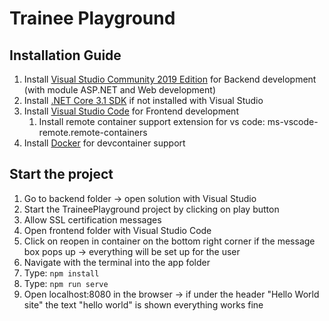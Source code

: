 # Trainee Playground

## Installation Guide

1. Install [Visual Studio Community 2019 Edition](https://visualstudio.microsoft.com/de/vs/) for Backend development (with module ASP.NET and Web development)
2. Install [.NET Core 3.1 SDK](https://dotnet.microsoft.com/download/visual-studio-sdks) if not installed with Visual Studio
3. Install [Visual Studio Code](https://code.visualstudio.com/) for Frontend development
   1. Install remote container support extension for vs code: ms-vscode-remote.remote-containers
4. Install [Docker](https://docs.docker.com/docker-for-windows/install/) for devcontainer support

## Start the project

1. Go to backend folder -> open solution with Visual Studio
2. Start the TraineePlayground project by clicking on play button
3. Allow SSL certification messages
4. Open frontend folder with Visual Studio Code
5. Click on reopen in container on the bottom right corner if the message box pops up -> everything will be set up for the user
6. Navigate with the terminal into the app folder
7. Type: `npm install`
8. Type: `npm run serve`
9. Open localhost:8080 in the browser -> if under the header "Hello World site" the text "hello world" is shown everything works fine
